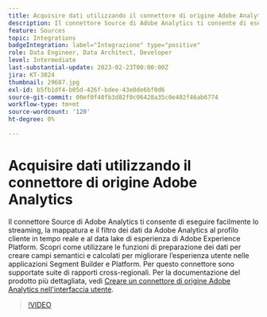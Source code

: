 ```yaml
---
title: Acquisire dati utilizzando il connettore di origine Adobe Analytics
description: Il connettore Source di Adobe Analytics ti consente di eseguire facilmente lo streaming, la mappatura e il filtro dei dati da Adobe Analytics al profilo cliente in tempo reale e al data lake di esperienza di Adobe Experience Platform.
feature: Sources
topic: Integrations
badgeIntegration: label="Integrazione" type="positive"
role: Data Engineer, Data Architect, Developer
level: Intermediate
last-substantial-update: 2023-02-23T00:00:00Z
jira: KT-3824
thumbnail: 29687.jpg
exl-id: b5fb1df4-b05d-426f-bdee-43e0de6bf0d6
source-git-commit: 00ef0f40fb3d82f0c06428a35c0e402f46ab6774
workflow-type: tm+mt
source-wordcount: '120'
ht-degree: 0%

---
```


# Acquisire dati utilizzando il connettore di origine Adobe Analytics

Il connettore Source di Adobe Analytics ti consente di eseguire facilmente lo streaming, la mappatura e il filtro dei dati da Adobe Analytics al profilo cliente in tempo reale e al data lake di esperienza di Adobe Experience Platform. Scopri come utilizzare le funzioni di preparazione dei dati per creare campi semantici e calcolati per migliorare l’esperienza utente nelle applicazioni Segment Builder e Platform. Per questo connettore sono supportate suite di rapporti cross-regionali. Per la documentazione del prodotto più dettagliata, vedi [Creare un connettore di origine Adobe Analytics nell&#39;interfaccia utente](https://experienceleague.adobe.com/docs/experience-platform/sources/ui-tutorials/create/adobe-applications/analytics.html).

>[!VIDEO](https://video.tv.adobe.com/v/29687?learn=on)
